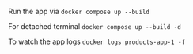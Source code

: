 Run the app via 
`docker compose up --build`

For detached terminal
`docker compose up --build -d`

To watch the app logs
`docker logs products-app-1 -f`
